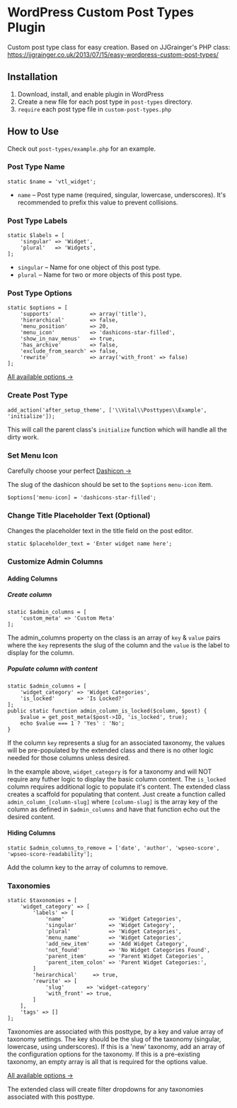 # WordPress Custom Post Types Plugin

Custom post type class for easy creation. Based on JJGrainger's PHP class: https://jjgrainger.co.uk/2013/07/15/easy-wordpress-custom-post-types/

## Installation

1. Download, install, and enable plugin in WordPress
2. Create a new file for each post type in `post-types` directory.
3. `require` each post type file in `custom-post-types.php`

## How to Use

Check out `post-types/example.php` for an example.

### Post Type Name
	static $name = 'vtl_widget';

* `name` – Post type name (required, singular, lowercase, underscores). It's recommended to prefix this value to prevent collisions.

### Post Type Labels

    static $labels = [
        'singular' => 'Widget',
        'plural'   => 'Widgets',
    ];

* `singular` – Name for one object of this post type.
* `plural` – Name for two or more objects of this post type.

### Post Type Options

    static $options = [
        'supports'            => array('title'),
        'hierarchical'        => false,
        'menu_position'       => 20,
        'menu_icon'           => 'dashicons-star-filled',
        'show_in_nav_menus'   => true,
        'has_archive'         => false,
        'exclude_from_search' => false,
        'rewrite'             => array('with_front' => false)
    ];

[All available options →](https://codex.wordpress.org/Function_Reference/register_post_type)

### Create Post Type

    add_action('after_setup_theme', ['\\Vital\\Posttypes\\Example', 'initialize']);

This will call the parent class's `initialize` function which will handle all the dirty work.

### Set Menu Icon
Carefully choose your perfect [Dashicon →](https://developer.wordpress.org/resource/dashicons)

The slug of the dashicon should be set to the `$options` `menu-icon` item.

    $options['menu-icon] = 'dashicons-star-filled';

### Change Title Placeholder Text (Optional)
Changes the placeholder text in the title field on the post editor.

    static $placeholder_text = 'Enter widget name here';

### Customize Admin Columns
#### Adding Columns
##### Create column

    static $admin_columns = [
        'custom_meta' => 'Custom Meta'
    ];

The admin_columns property on the class is an array of `key` & `value` pairs where the `key` represents the slug of the column and the `value` is the label to display for the column.

##### Populate column with content

	static $admin_columns = [
		'widget_category' => 'Widget Categories',
		'is_locked'       => 'Is Locked?'
	];
	public static function admin_column_is_locked($column, $post) {
		$value = get_post_meta($post->ID, 'is_locked', true);
		echo $value === 1 ? 'Yes' : 'No';
	}

If the column `key` represents a slug for an associated taxonomy, the values will be pre-populated by the extended class and there is no other logic needed for those columns unless desired.

In the example above, `widget_category` is for a taxonomy and will NOT require any futher logic to display the basic column content. The `is_locked` column requires additional logic to populate it's content. The extended class creates a scaffold for populating that content. Just create a function called `admin_column_[column-slug]` where `[column-slug]` is the array key of the column as defined in `$admin_columns` and have that function echo out the desired content.


#### Hiding Columns

    static $admin_columns_to_remove = ['date', 'author', 'wpseo-score', 'wpseo-score-readability'];

Add the column key to the array of columns to remove.

### Taxonomies

    static $taxonomies = [
		'widget_category' => [
			'labels' => [
				'name'              => 'Widget Categories',
				'singular'          => 'Widget Category',
				'plural'            => 'Widget Categories',
				'menu_name'         => 'Widget Categories',
				'add_new_item'      => 'Add Widget Category',
				'not_found'         => 'No Widget Categories Found',
				'parent_item'       => 'Parent Widget Categories',
				'parent_item_colon' => 'Parent Widget Categories:',
			]
			'heirarchical'     => true,
			'rewrite' => [
				'slug'       => 'widget-category'
				'with_front' => true,
			]
		],
		'tags' => []
    ];

Taxonomies are associated with this posttype, by a key and value array of taxonomy settings. The key should be the slug of the taxonomy (singular, lowercase, using underscores). If this is a 'new' taxonomy, add an array of the configuration options for the taxonomy. If this is a pre-existing taxonomy, an empty array is all that is required for the options value.

[All available options →](https://codex.wordpress.org/Function_Reference/register_taxonomy)

The extended class will create filter dropdowns for any taxonomies associated with this posttype.